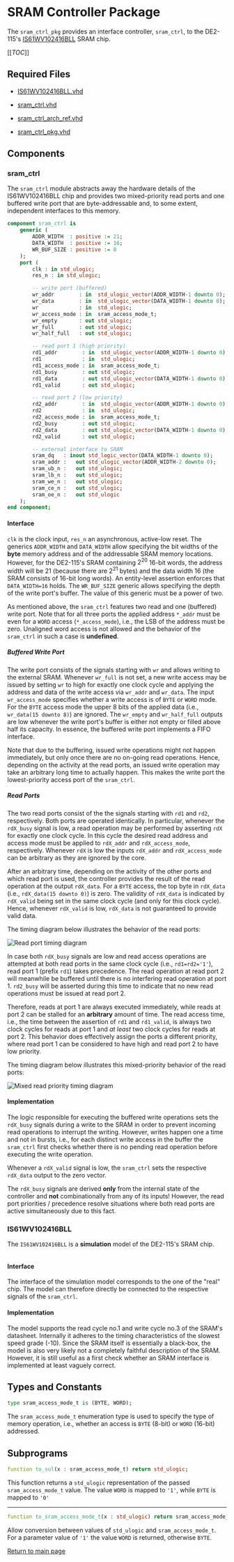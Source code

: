 
# SRAM Controller Package
The `sram_ctrl_pkg` provides an interface controller, `sram_ctrl`, to the DE2-115's [IS61WV102416BLL](https://www.issi.com/WW/pdf/61WV102416ALL.pdf) SRAM chip.



[[_TOC_]]

## Required Files

- [IS61WV102416BLL.vhd](src/IS61WV102416BLL.vhd)

- [sram_ctrl.vhd](src/sram_ctrl.vhd)

- [sram_ctrl_arch_ref.vhd](src/sram_ctrl_arch_ref.vhd)

- [sram_ctrl_pkg.vhd](src/sram_ctrl_pkg.vhd)

## Components

### sram_ctrl
The `sram_ctrl` module abstracts away the hardware details of the IS61WV102416BLL chip and provides two mixed-priority read ports and one buffered write port that are byte-addressable and, to some extent, independent interfaces to this memory.



```vhdl
component sram_ctrl is
	generic (
		ADDR_WIDTH  : positive := 21;
		DATA_WIDTH  : positive := 16;
		WR_BUF_SIZE : positive := 8
	);
	port (
		clk : in std_ulogic;
		res_n : in std_ulogic;

		-- write port (buffered)
		wr_addr        : in  std_ulogic_vector(ADDR_WIDTH-1 downto 0);
		wr_data        : in  std_ulogic_vector(DATA_WIDTH-1 downto 0);
		wr             : in  std_ulogic;
		wr_access_mode : in  sram_access_mode_t;
		wr_empty       : out std_ulogic;
		wr_full        : out std_ulogic;
		wr_half_full   : out std_ulogic;

		-- read port 1 (high priority)
		rd1_addr        : in  std_ulogic_vector(ADDR_WIDTH-1 downto 0);
		rd1             : in  std_ulogic;
		rd1_access_mode : in  sram_access_mode_t;
		rd1_busy        : out std_ulogic;
		rd1_data        : out std_ulogic_vector(DATA_WIDTH-1 downto 0);
		rd1_valid       : out std_ulogic;

		-- read port 2 (low priority)
		rd2_addr        : in  std_ulogic_vector(ADDR_WIDTH-1 downto 0);
		rd2             : in  std_ulogic;
		rd2_access_mode : in  sram_access_mode_t;
		rd2_busy        : out std_ulogic;
		rd2_data        : out std_ulogic_vector(DATA_WIDTH-1 downto 0);
		rd2_valid       : out std_ulogic;

		-- external interface to SRAM
		sram_dq   : inout std_logic_vector(DATA_WIDTH-1 downto 0);
		sram_addr :   out std_ulogic_vector(ADDR_WIDTH-2 downto 0);
		sram_ub_n :   out std_ulogic;
		sram_lb_n :   out std_ulogic;
		sram_we_n :   out std_ulogic;
		sram_ce_n :   out std_ulogic;
		sram_oe_n :   out std_ulogic
	);
end component;
```


#### Interface

`clk` is the clock input, `res_n` an asynchronous, active-low reset.
The generics `ADDR_WIDTH` and `DATA_WIDTH` allow specifying the bit widths of the **byte** memory address and of the addressable SRAM memory locations.
However, for the DE2-115's SRAM containing $2^{20}$ 16-bit words, the address width will be 21 (because there are $2^{21}$ bytes) and the data width 16 (the SRAM consists of 16-bit long words).
An entity-level assertion enforces that `DATA_WIDTH=16` holds.
The `WR_BUF_SIZE` generic allows specifying the depth of the write port's buffer.
The value of this generic must be a power of two.


As mentioned above, the `sram_ctrl` features two read and one (buffered) write port.
Note that for all three ports the applied address `*_addr` must be even for a `WORD` access (`*_access_mode`), i.e., the LSB of the address must be zero.
Unaligned word access is not allowed and the behavior of the `sram_ctrl` in such a case is **undefined**.




##### Buffered Write Port

The write port consists of the signals starting with `wr` and allows writing to the external SRAM.
Whenever `wr_full` is not set, a new write access may be issued by setting `wr` to high for exactly one clock cycle and applying the address and data of the write access via `wr_addr` and `wr_data`.
The input `wr_access_mode` specifies whether a write access is of `BYTE` or `WORD` mode.
For the `BYTE` access mode the upper 8 bits of the applied data (i.e., `wr_data(15 downto 8)`) are ignored.
The `wr_empty` and `wr_half_full` outputs are low whenever the write port's buffer is either not empty or filled above half its capacity.
In essence, the buffered write port implements a FIFO interface.

Note that due to the buffering, issued write operations might not happen immediately, but only once there are no on-going read operations.
Hence, depending on the activity at the read ports, an issued write operation may take an arbitrary long time to actually happen.
This makes the write port the lowest-priority access port of the `sram_ctrl`.




##### Read Ports

The two read ports consist of the the signals starting with `rd1` and `rd2`, respectively.
Both ports are operated identically.
In particular, whenever the `rdX_busy` signal is low, a read operation may be performed by asserting `rdX` for exactly one clock cycle.
In this cycle the desired read address and access mode must be applied to `rdX_addr` and `rdX_access_mode`, respectively.
Whenever `rdX` is low the inputs `rdX_addr` and `rdX_access_mode` can be arbitrary as they are ignored by the core.

After an arbitrary time, depending on the activity of the other ports and which read port is used, the controller provides the result of the read operation at the output `rdX_data`.
For a `BYTE` access, the top byte in `rdX_data` (i.e., `rdX_data(15 downto 0)`) is zero.
The validity of `rdX_data` is indicated by `rdX_valid` being set in the same clock cycle (and only for this clock cycle).
Hence, whenever `rdX_valid` is low, `rdX_data` is not guaranteed to provide valid data.

The timing diagram below illustrates the behavior of the read ports:


![Read port timing diagram](.mdata/read_timing.svg)

In case both `rdX_busy` signals are low and read access operations are attempted at both read ports in the same clock cycle (i.e., `rd1=rd2='1'`), read port 1 (prefix `rd1`) takes precedence.
The read operation at read port 2 will meanwhile be buffered until there is no interfering read operation at port 1.
`rd2_busy` will be asserted during this time to indicate that no new read operations must be issued at read port 2.

Therefore, reads at port 1 are always executed immediately, while reads at port 2 can be stalled for an **arbitrary** amount of time.
The read access time, i.e., the time between the assertion of `rd1` and `rd1_valid`, is always two clock cycles for reads at port 1 and *at least* two clock cycles for reads at port 2.
This behavior does effectively assign the ports a different priority, where read port 1 can be considered to have high and read port 2 to have low priority.

The timing diagram below illustrates this mixed-priority behavior of the read ports:


![Mixed read priority timing diagram](.mdata/simultaneous_read.svg)



#### Implementation

The logic responsible for executing the buffered write operations sets the `rdX_busy` signals during a write to the SRAM in order to prevent incoming read operations to interrupt the writing.
However, writes happen one a time and not in bursts, i.e., for each distinct write access in the buffer the `sram_ctrl` first checks whether there is no pending read operation before executing the write operation.

Whenever a `rdX_valid` signal is low, the `sram_ctrl` sets the respective `rdX_data` output to the zero vector.

The `rdX_busy` signals are derived **only** from the internal state of the controller and **not** combinationally from any of its inputs!
However, the read port priorities / precedence resolve situations where both read ports are active simultaneously due to this fact.



### IS61WV102416BLL
The `IS61WV102416BLL` is a **simulation** model of the DE2-115's SRAM chip.



```vhdl

```


#### Interface

The interface of the simulation model corresponds to the one of the "real" chip.
The model can therefore directly be connected to the respective signals of the `sram_ctrl`.




#### Implementation

The model supports the read cycle no.1 and write cycle no.3 of the SRAM's datasheet.
Internally it adheres to the timing characteristics of the slowest speed grade (-10).
Since the SRAM itself is essentially a black-box, the model is also very likely not a completely faithful description of the SRAM.
However, it is still useful as a first check whether an SRAM interface is implemented at least vaguely correct.



## Types and Constants

```vhdl
type sram_access_mode_t is (BYTE, WORD);
```

The `sram_access_mode_t` enumeration type is used to specify the type of memory operation, i.e., whether an access is `BYTE` (8-bit) or `WORD` (16-bit) addressed.


## Subprograms

```vhdl
function to_sul(x : sram_access_mode_t) return std_ulogic;
```

This function returns a `std_ulogic` representation of the passed `sram_access_mode_t` value. The value `WORD` is mapped to `'1'`, while `BYTE` is mapped to `'0'`


---


```vhdl
function to_sram_access_mode_t(x : std_ulogic) return sram_access_mode_t;
```

Allow conversion between values of `std_ulogic` and `sram_access_mode_t`. For a parameter value of `'1'` the value `WORD` is returned, otherwise `BYTE`.


[Return to main page](../../README.md)
